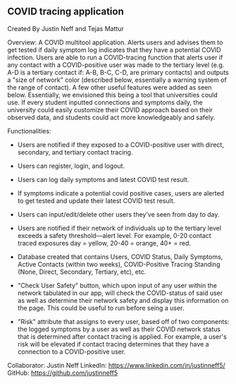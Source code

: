 ## COVID tracing application ##
Created By Justin Neff and Tejas Mattur

Overview: A COVID multitool application. Alerts users and advises them to get tested if daily symptom log indicates that they have a potential COVID infection.  Users are able to run a COVID-tracing function that alerts user if any contact with a COVID-positive user was made to the tertiary level (e.g. A-D is a tertiary contact if: A-B, B-C, C-D, are primary contacts) and outputs a "size of network" color (described below, essentially a warning system of the range of contact). A few other useful features were added as seen below. Essentially, we envisioned this being a tool that universities could use. If every student inputted connections and symptoms daily, the university could easily customize their COVID approach based on their observed data, and students could act more knowledgeably and safely.



Functionalities:

* Users are notified if they exposed to a COVID-positive user with direct, secondary, and tertiary contact tracing.

* Users can register, login, and logout.

* Users can log daily symptoms and latest COVID test result.

* If symptoms indicate a potential covid positive cases, users are alerted to get tested and update their latest COVID test result.

* Users can input/edit/delete other users they’ve seen from day to day.

* Users are notified if their network of individuals up to the tertiary level exceeds a safety threshold—alert level. For example, 0-20 contact traced exposures day = yellow, 20-40 = orange, 40+ = red. 

* Database created that contains Users, COVID Status, Daily Symptoms, Active Contacts (within two weeks), COVID-Positive Tracing Standing (None, Direct, Secondary, Tertiary, etc), etc. 

* "Check User Safety" button, which upon input of any user within the network tabulated in our app, will check the COVID-status of said user as well as determine their network safety and display this information on the page. This could be useful to run before seing a user. 

* "Risk" attribute that assigns to every user, based off of two components: the logged symptoms by a user as well as their COVID network status that is determined after contact tracing is applied. For example, a user's risk will be elevated if contact tracing determines that they have a connection to a COVID-positive user.

Collaborator: Justin Neff
LinkedIn: https://www.linkedin.com/in/justinneff5/
GitHub: https://github.com/justinneff5
